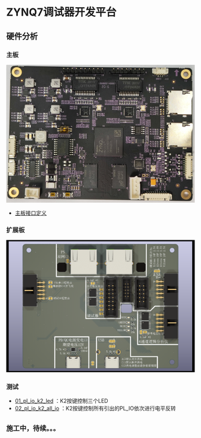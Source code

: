 # ZYNQ7调试器开发平台
## 硬件分析
### 主板
![](./board_ZYNQ7_MB_V01/top.jpg)
* [主板接口定义](./board_ZYNQ7_MB_V01/interface.md)
### 扩展板
![](./board_zynq7ext/top.png)
### 测试
* [01_pl_io_k2_led](./board_zynq7ext/test/01_pl_io_k2_led/01_pl_io_k2_led.xpr) ：K2按键控制三个LED
* [02_pl_io_k2_all_io](./board_zynq7ext/test/02_pl_io_k2_all_io/02_pl_io_k2_all_io.xpr) ：K2按键控制所有引出的PL_IO依次进行电平反转

## `施工中，待续。。。`
